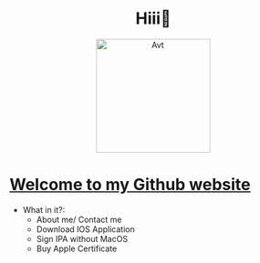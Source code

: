 <h1 align="center">Hiii👋</h1>
<p align="center"> 
 <img src="https://raw.githubusercontent.com/RomLayVN/RomLayVN.github.io/main/README/Avt.png" alt="Avt" width="Avt" height="200"/> 
<p/>
  
[Welcome to my Github website](https://RomLayVN.github.io)
=============
  

- What in it?:
  <ul>
  <li>About me/ Contact me</li>
  <li>Download IOS Application</li>
  <li>Sign IPA without MacOS</li>
  <li>Buy Apple Certificate</li>
  </ul>
 
